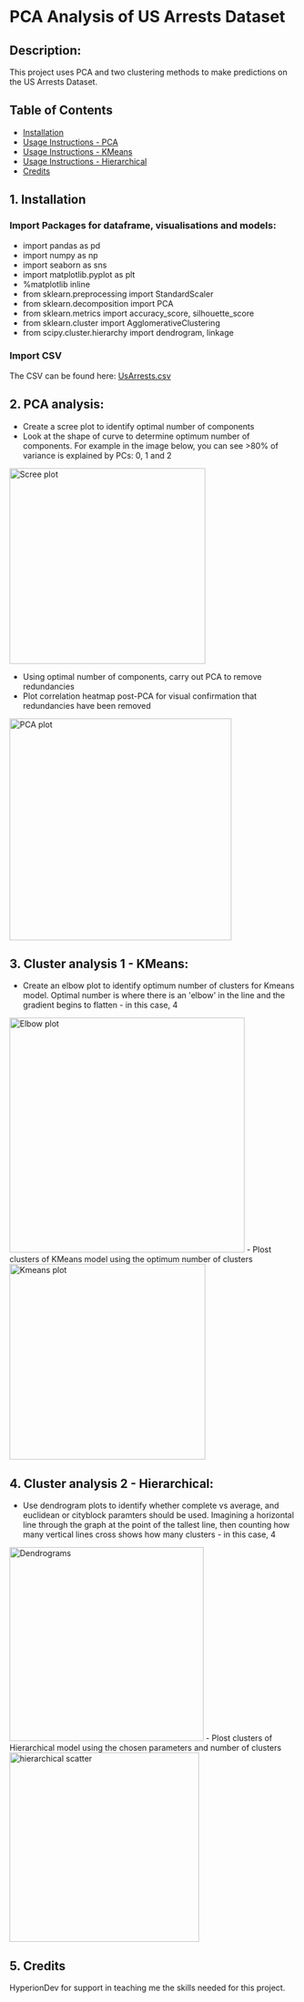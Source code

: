 # PCA Analysis of US Arrests Dataset

## Description:
This project uses PCA and two clustering methods to make predictions on the US Arrests Dataset.

## Table of Contents
- [Installation](#inst)
- [Usage Instructions - PCA](#pca)
- [Usage Instructions - KMeans](#kmeans)
- [Usage Instructions - Hierarchical](#hierarchical)
- [Credits](#creds)


<a name="inst"></a>
## 1. Installation

### Import Packages for dataframe, visualisations and models:
- import pandas as pd
- import numpy as np
- import seaborn as sns
- import matplotlib.pyplot as plt
- %matplotlib inline
- from sklearn.preprocessing import StandardScaler
- from sklearn.decomposition import PCA
- from sklearn.metrics import accuracy_score, silhouette_score
- from sklearn.cluster import AgglomerativeClustering
- from scipy.cluster.hierarchy import dendrogram, linkage

### Import CSV
The CSV can be found here: [UsArrests.csv](https://github.com/KateEGosling/finalCapstone/files/10760453/UsArrests.csv)

<a name="pca"></a>
## 2. PCA analysis:
- Create a scree plot to identify optimal number of components
- Look at the shape of curve to determine optimum number of components. For example in the image below, you can see  >80% of variance is explained by PCs: 0, 1 and 2 
<img width="344" alt="Scree plot" src="https://user-images.githubusercontent.com/123898068/219483888-213d4061-352f-4d51-8bc6-06c8490e24ba.PNG">

- Using optimal number of components, carry out PCA to remove redundancies
- Plot correlation heatmap post-PCA for visual confirmation that redundancies have been removed
<img width="390" alt="PCA plot" src="https://user-images.githubusercontent.com/123898068/219483737-b25de010-76eb-4c9d-af3c-62c38f8e7061.PNG">


<a name="kmeans"></a>
## 3. Cluster analysis 1 - KMeans:
- Create an elbow plot to identify optimum number of clusters for Kmeans model. Optimal number is where there is an 'elbow' in the line and the gradient begins to flatten - in this case, 4
<img width="413" alt="Elbow plot" src="https://user-images.githubusercontent.com/123898068/219483936-f12f0296-93b5-4e2a-ad12-3e49ee3ad233.PNG">
- Plost clusters of KMeans model using the optimum number of clusters
<img width="344" alt="Kmeans plot" src="https://user-images.githubusercontent.com/123898068/219483906-5069b950-e956-4ca2-8372-ffceda7fe3bc.PNG">

<a name="hierarchical"></a>
## 4. Cluster analysis 2 - Hierarchical:
- Use dendrogram plots to identify whether complete vs average, and euclidean or cityblock paramters should be used. Imagining a horizontal line through the graph at the point of the tallest line, then counting how many vertical lines cross shows how many clusters - in this case, 4
<img width="341" alt="Dendrograms" src="https://user-images.githubusercontent.com/123898068/219483943-a6896681-a96b-4eaf-aecd-f49e2380dbba.PNG">
- Plost clusters of Hierarchical model using the chosen parameters and number of clusters
<img width="333" alt="hierarchical scatter" src="https://user-images.githubusercontent.com/123898068/219483923-362ee0bf-6bf0-42dc-9b47-6b78602419c7.PNG">

<a name="creds"></a>
## 5. Credits
HyperionDev for support in teaching me the skills needed for this project.
